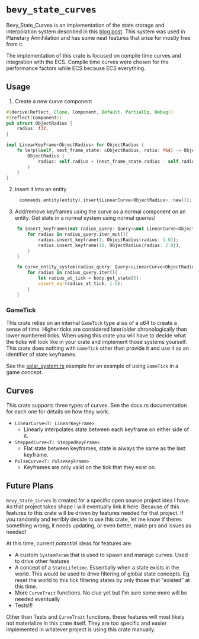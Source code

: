 # `bevy_state_curves`

Bevy_State_Curves is an implementation of the state storage and interpolation system described in this [blog post](https://www.forrestthewoods.com/blog/tech_of_planetary_annihilation_chrono_cam/). This system was used in Planetary Annihilation and has some neat features that arise for mostly free from it.

The implementation of this crate is focused on compile time curves and integration with the ECS. Compile time curves were chosen for the performance factors while ECS because ECS everything.

## Usage

1. Create a new curve component

```rust
#[derive(Reflect, Clone, Component, Default, PartialEq, Debug)]
#[reflect(Component)]
pub struct ObjectRadius {
    radius: f32,
}

impl LinearKeyFrame<ObjectRadius> for ObjectRadius {
    fn lerp(&self, next_frame_state: &ObjectRadius, ratio: f64) -> ObjectRadius {
        ObjectRadius {
            radius: self.radius + (next_frame_state.radius - self.radius) * ratio as f32,
        }
    }
}
```

2. Insert it into an entity

```rust
     commands.entity(entity).insert(LinearCurve<ObjectRadius>::new());
```

3. Add/remove keyframes using the curve as a normal component on an entity. Get state in a normal system using normal queries!

```rust
    fn insert_keyframes(mut radius_query: Query<&mut LinearCurve<ObjectRadius>, tick: Res<CurrentGameTick>){
        for radius in radius_query.iter_mut(){
            radius.insert_keyframe(1, ObjectRadius{radius: 1.0});
            radius.insert_keyframe(10, ObjectRadius{radius: 2.0});
        }
    }

    fn curve_entity_system(radius_query: Query<&LinearCurve<ObjectRadius>){
        for radius in radius_query.iter(){
            let radius_at_tick = body.get_state(5);
            assert_eq!(radius_at_tick, 1.5);
        }
    }
```

### GameTick

This crate relies on an internal `GameTick` type alias of a u64 to create a sense of time. Higher ticks are considered later/older chronologically than lower numbered ticks. When using this crate you will have to decide what the ticks will look like in your crate and implement those systems yourself. This crate does nothing with `GameTick` other than provide it and use it as an identifier of state keyframes.

See the [solar_system.rs](https://github.com/NoahShomette/bevy_state_curves/blob/main/crates/bevy_state_curves/examples/solar_system.rs) example for an example of using `GameTick` in a game concept.

## Curves

This crate supports three types of curves. See the docs.rs documentation for each one for details on how they work.

- `LinearCurve<T: LinearKeyFrame>`
  - Linearly interpolates state between each keyframe on either side of it.
- `SteppedCurve<T: SteppedKeyFrame>`
  - Flat state between keyframes, state is always the same as the last keyframe.
- `PulseCurve<T: PulseKeyFrame>`
  - Keyframes are only valid on the tick that they exist on.

## Future Plans

`Bevy_State_Curves` is created for a specific open source project idea I have. As that project takes shape I will eventually link it here. Because of this features to this crate will be driven by features needed for that project. If you randomly and terribly decide to use this crate, let me know if theres something wrong, it needs updating, or even better, make prs and issues as needed!

At this time, current _potential_ ideas for features are:

- A custom `SystemParam` that is used to spawn and manage curves. Used to drive other features
- A concept of a `StateLifetime`. Essentially when a state exists in the world. This would be used to drive filtering of global state concepts. Eg reset the world to this tick filtering states by only those that "existed" at this time.
- More `CurveTrait` functions. No clue yet but I'm sure some more will be needed eventually
- Tests!!!

Other than Tests and `CurveTrait` functions, these features will most likely not materialize in this crate itself. They are too specific and easier implemented in whatever project is using this crate manually.
